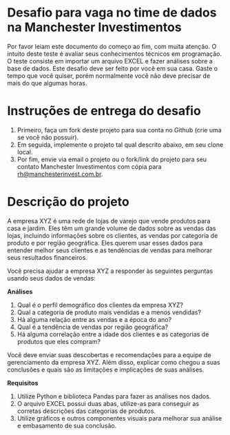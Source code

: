 # Desafio para vaga no time de dados na Manchester Investimentos

Por favor leiam este documento do começo ao fim, com muita atenção.
O intuito deste teste é avaliar seus conhecimentos técnicos em programação.
O teste consiste em importar um arquivo EXCEL e fazer análises sobre a base de dados.
Este desafio deve ser feito por você em sua casa. Gaste o tempo que você quiser, porém normalmente você não deve precisar de mais do que algumas horas.

# Instruções de entrega do desafio

1. Primeiro, faça um fork deste projeto para sua conta no Github (crie uma se você não possuir).
2. Em seguida, implemente o projeto tal qual descrito abaixo, em seu clone local.
3. Por fim, envie via email o projeto ou o fork/link do projeto para seu contato Manchester Investimentos com cópia para rh@manchesterinvest.com.br.

# Descrição do projeto

A empresa XYZ é uma rede de lojas de varejo que vende produtos para casa e jardim. Eles têm um grande volume de dados sobre as vendas das lojas, incluindo informações sobre os clientes, as vendas por categoria de produto e por região geográfica. Eles querem usar esses dados para entender melhor seus clientes e as tendências de vendas para melhorar seus resultados financeiros.

Você precisa ajudar a empresa XYZ a responder às seguintes perguntas usando seus dados de vendas:

**Análises**

1. Qual é o perfil demográfico dos clientes da empresa XYZ?
2. Qual a categoria de produto mais vendidas e a menos vendidas?
3. Há alguma relação entre as vendas e a época do ano?
4. Qual é a tendência de vendas por região geográfica?
5. Há alguma correlação entre a idade dos clientes e as categorias de produtos que eles compram?

Você deve enviar suas descobertas e recomendações para a equipe de gerenciamento da empresa XYZ. Além disso, explicar como chegou a suas conclusões e quais são as limitações e implicações de suas análises.

**Requisitos**

1. Utilize Python e biblioteca Pandas para fazer as análises nos dados.
2. O arquivo EXCEL possui duas abas, utilize-as para conseguir as corretas descrições das categorias de produtos.
3. Utilize gráficos e outros componentes visuais para melhorar sua análise e embasamento de sua conclusão.


